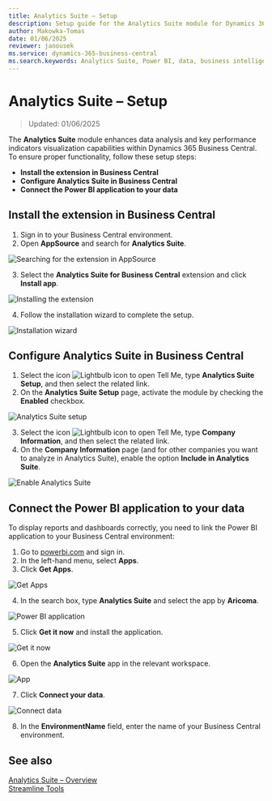 ```yaml
---
title: Analytics Suite – Setup
description: Setup guide for the Analytics Suite module for Dynamics 365 Business Central
author: Makowka-Tomas
date: 01/06/2025
reviewer: janousek
ms.service: dynamics-365-business-central
ms.search.keywords: Analytics Suite, Power BI, data, business intelligence
---
```


# Analytics Suite – Setup

> Updated: 01/06/2025

The **Analytics Suite** module enhances data analysis and key performance indicators visualization capabilities within Dynamics 365 Business Central. To ensure proper functionality, follow these setup steps:

- **Install the extension in Business Central**
- **Configure Analytics Suite in Business Central**
- **Connect the Power BI application to your data**

## Install the extension in Business Central

1. Sign in to your Business Central environment.
2. Open **AppSource** and search for **Analytics Suite**.

![Searching for the extension in AppSource](media/analytics-suite-app-source.png)

3. Select the **Analytics Suite for Business Central** extension and click **Install app**.

![Installing the extension](media/analytics-suite-app-install.png)

4. Follow the installation wizard to complete the setup.

![Installation wizard](media/analytics-suite-app-install2.png)

## Configure Analytics Suite in Business Central

1. Select the icon ![Lightbulb icon to open Tell Me](media/ui-search/search_small.png "Tell me what you want to do"), type **Analytics Suite Setup**, and then select the related link.
2. On the **Analytics Suite Setup** page, activate the module by checking the **Enabled** checkbox.

![Analytics Suite setup](media/analytics-suite-setup-bc.png)

3. Select the icon ![Lightbulb icon to open Tell Me](media/ui-search/search_small.png "Tell me what you want to do"), type **Company Information**, and then select the related link.
4. On the **Company Information** page (and for other companies you want to analyze in Analytics Suite), enable the option **Include in Analytics Suite**.

![Enable Analytics Suite](media/analytics-suite-company-information.png)

## Connect the Power BI application to your data

To display reports and dashboards correctly, you need to link the Power BI application to your Business Central environment:

1. Go to [powerbi.com](https://powerbi.com) and sign in.
2. In the left-hand menu, select **Apps**.
3. Click **Get Apps**.

![Get Apps](media/analytics-suite-get-apps.png)

4. In the search box, type **Analytics Suite** and select the app by **Aricoma**.

![Power BI application](media/analytics-suite-application.png)

5. Click **Get it now** and install the application.

![Get it now](media/analytics-suite-get-it-now.png)

6. Open the **Analytics Suite** app in the relevant workspace.

![App](media/analytics-suite-app-list.png)

7. Click **Connect your data**.

![Connect data](media/analytics-suite-connect-data.png)

8. In the **EnvironmentName** field, enter the name of your Business Central environment.

## See also

[Analytics Suite – Overview](analytics-suite.md)  
[Streamline Tools](../StreamlineTools/streamlinetools.md)